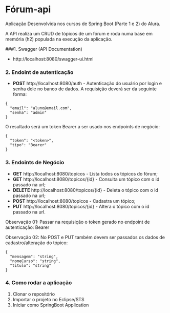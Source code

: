 # Fórum-api
Aplicação Desenvolvida nos cursos de Spring Boot (Parte 1 e 2) do Alura. 

A API realiza um CRUD de tópicos de um fórum e roda numa base em memória (h2) populada na execução da aplicação.

###1. Swagger (API Documentation)
* http://localhost:8080/swagger-ui.html

### 2. Endoint de autenticação
* **POST** http://localhost:8080/auth - Autenticação do usuário por login e senha dele no banco de dados. A requisição deverá ser da seguinte forma:
```
{
  "email": "aluno@email.com",
  "senha": "admin"
}
```
O resultado será um token Bearer a ser usado nos endpoints de negócio:
```
{
  "token": "<token>",
  "tipo": "Bearer"
}
```


### 3. Endoints de Negócio
* **GET** http://localhost:8080/topicos - Lista todos os tópicos do fórum;
* **GET** http://localhost:8080/topicos/{id} - Consulta um tópico com o id passado na url;
* **DELETE** http://localhost:8080/topicos/{id} - Deleta o tópico com o id passado na url;
* **POST** http://localhost:8080/topicos - Cadastra um tópico;
* **PUT** http://localhost:8080/topicos/{id} - Altera o tópico com o id passado na url.

Observação 01: Passar na requisição o token gerado no endpoint de autenticação: Bearer <token>

Observação 02: No POST e PUT também devem ser passados os dados de cadastro/alteração do tópico:
```
{
  "mensagem": "string",
  "nomeCurso": "string",
  "titulo": "string"
}
```

### 4. Como rodar a aplicação
1. Clonar o repositório
2. Importar o projeto no Eclipse/STS
3. Iniciar como SpringBoot Application






